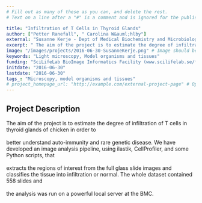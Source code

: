 ```yaml
---
# Fill out as many of these as you can, and delete the rest.
# Text on a line after a "#" is a comment and is ignored for the published page.

title: "Infiltration of T Cells in Thyroid Glands"
author: ["Petter Ranefall", " Carolina W&auml;hlby"]
external: "Susanne Kerje - Dept of Medical Biochemistry and Microbiology, Uppsala University"
excerpt: " The aim of the project is to estimate the degree of infiltration of T cells in thyroid glands of chicken in order to  better understand auto-immunity and rare genetic disease. We have developed an im..."
image: "/images/projects/2016-06-30-SusanneKerje.png" # Image should be pushed to /images/projects/YYYY-MM-DD-projectid/ before
keywords: "Light microscopy, Model organisms and tissues"
funding: "SciLifeLab BioImage Informatics Facility (www.scilifelab.se/facilities/bioimage-informatics)"
initdate: "2016-06-30"
lastdate: "2016-06-30"
tags_: "Microscopy, model organisms and tissues"
# project_homepage_url: "http://example.com/external-project-page" # Optional external homepage for this project
---
```


## Project Description
 The aim of the project is to estimate the degree of infiltration of T cells in thyroid glands of chicken in order to <br/><br/>better understand auto-immunity and rare genetic disease. We have developed an image analysis pipeline, using ilastik, CellProfiler, and some Python scripts, that <br/><br/>extracts the regions of interest from the full glass slide images and classifies the tissue into infiltration or normal. The whole dataset contained 558 slides and <br/><br/>the analysis was run on a powerful local server at the BMC. 
